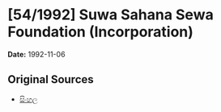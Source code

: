 # [54/1992] Suwa Sahana Sewa Foundation (Incorporation)

**Date:** 1992-11-06

## Original Sources

- [සිංහල](https://documents.gov.lk/view/acts/1992/11/54-1992_S.pdf)
